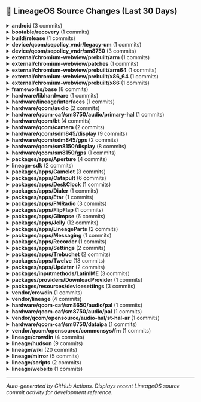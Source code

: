 ## 📜 LineageOS Source Changes (Last 30 Days)

<details>
<summary><b>android</b> (3 commits)</summary>

- [e3c809a](https://github.com/LineageOS/android/commit/e3c809a) manifest: Remove sdm845 HAL guards
  
  Author: Michael Bestas  
  Date: Sun Sep 14 11:34:50 2025 +0300

- [88f4b20](https://github.com/LineageOS/android/commit/88f4b20) manifest: Remove sm8150 HAL guards
  
  Author: Michael Bestas  
  Date: Wed Sep 10 18:17:14 2025 +0300

- [60e32f9](https://github.com/LineageOS/android/commit/60e32f9) manifest: Remove sm7250 HAL guards
  
  Author: Michael Bestas  
  Date: Tue Sep 9 22:53:30 2025 +0300


</details>

<details>
<summary><b>bootable/recovery</b> (1 commits)</summary>

- [16fcc1f](https://github.com/LineageOS/android_bootable_recovery/commit/16fcc1f) recovery: Extend A/B downgrades for older SPL
  
  Author: pjgowtham  
  Date: Sun Sep 21 19:00:30 2025 +0000


</details>

<details>
<summary><b>build/release</b> (1 commits)</summary>

- [b4e8130](https://github.com/LineageOS/android_build_release/commit/b4e8130) Bump Security String to 2025-09-01
  
  Author: Michael Bestas  
  Date: Tue Sep 16 12:37:50 2025 +0000


</details>

<details>
<summary><b>device/qcom/sepolicy_vndr/legacy-um</b> (1 commits)</summary>

- [d7ffab3](https://github.com/LineageOS/android_device_qcom_sepolicy_vndr/commit/d7ffab3) sepolicy_vndr: lito: Label more wakeup nodes
  
  Author: Michael Bestas  
  Date: Wed Oct 1 23:15:14 2025 +0000


</details>

<details>
<summary><b>device/qcom/sepolicy_vndr/sm8750</b> (3 commits)</summary>

- [29adc09](https://github.com/LineageOS/android_device_qcom_sepolicy_vndr/commit/29adc09) sun: Match all read_ahead_kb nodes
  
  Author: dianlujitao  
  Date: Sat Sep 20 15:42:28 2025 +0100

- [3347e79](https://github.com/LineageOS/android_device_qcom_sepolicy_vndr/commit/3347e79) qva: Allow weaver HAL to request wakelock
  
  Author: dianlujitao  
  Date: Sat Sep 20 15:42:23 2025 +0100

- [22134fa](https://github.com/LineageOS/android_device_qcom_sepolicy_vndr/commit/22134fa) Merge tag &#x27;LA.VENDOR.15.4.0.r1-18400-pakala.QSSI16.0&#x27; of https://git.codelinaro.org/clo/la/device/qcom/sepolicy_vndr into HEAD
  
  Author: Bruno Martins  
  Date: Sat Sep 20 15:23:01 2025 +0100


</details>

<details>
<summary><b>external/chromium-webview/prebuilt/arm</b> (1 commits)</summary>

- [35d15d3](https://github.com/LineageOS/android_external_chromium-webview_prebuilt_arm/commit/35d15d3) Update Chromium Webview arm to 140.0.7339.207
  
  Author: Kevin F. Haggerty  
  Date: Sat Sep 27 08:22:39 2025 -0600


</details>

<details>
<summary><b>external/chromium-webview/patches</b> (1 commits)</summary>

- [22fb1dd](https://github.com/LineageOS/android_external_chromium-webview_patches/commit/22fb1dd) Update Chromium Webview to 140.0.7339.207
  
  Author: Kevin F. Haggerty  
  Date: Fri Sep 26 09:55:19 2025 -0600


</details>

<details>
<summary><b>external/chromium-webview/prebuilt/arm64</b> (1 commits)</summary>

- [6760647](https://github.com/LineageOS/android_external_chromium-webview_prebuilt_arm64/commit/6760647) Update Chromium Webview arm64 to 140.0.7339.207
  
  Author: Kevin F. Haggerty  
  Date: Sat Sep 27 08:22:45 2025 -0600


</details>

<details>
<summary><b>external/chromium-webview/prebuilt/x86_64</b> (1 commits)</summary>

- [856f1ce](https://github.com/LineageOS/android_external_chromium-webview_prebuilt_x86_64/commit/856f1ce) Update Chromium Webview x86_64 to 140.0.7339.207
  
  Author: Kevin F. Haggerty  
  Date: Sat Sep 27 08:22:53 2025 -0600


</details>

<details>
<summary><b>external/chromium-webview/prebuilt/x86</b> (1 commits)</summary>

- [c18e219](https://github.com/LineageOS/android_external_chromium-webview_prebuilt_x86/commit/c18e219) Update Chromium Webview x86 to 140.0.7339.207
  
  Author: Kevin F. Haggerty  
  Date: Sat Sep 27 08:22:49 2025 -0600


</details>

<details>
<summary><b>frameworks/base</b> (8 commits)</summary>

- [0641b6bc](https://github.com/LineageOS/android_frameworks_base/commit/0641b6bc) UdfpsHelper: Avoid hardcoding 4095 for maximum panel brightness
  
  Author: pjgowtham  
  Date: Sat Oct 4 09:06:42 2025 +0000

- [785756c9](https://github.com/LineageOS/android_frameworks_base/commit/785756c9) UdfpsHelper: Exclude dim layer from screenshots
  
  Author: pjgowtham  
  Date: Fri Oct 3 02:59:15 2025 +0000

- [b3f41dee](https://github.com/LineageOS/android_frameworks_base/commit/b3f41dee) Revert &quot;Fix biometric prompt appearing above shade&quot;
  
  Author: Austin Delgado  
  Date: Wed Sep 17 11:43:28 2025 +0000

- [fc38726e](https://github.com/LineageOS/android_frameworks_base/commit/fc38726e) Automatic translation import
  
  Author: LineageOS Infra  
  Date: Mon Sep 15 16:54:57 2025 +0000

- [353d8071](https://github.com/LineageOS/android_frameworks_base/commit/353d8071) SystemUI: Hide HEVC screen recording when no HW codec is available
  
  Author: Ido Ben-Hur  
  Date: Sun Sep 14 19:37:06 2025 +0000

- [373d214c](https://github.com/LineageOS/android_frameworks_base/commit/373d214c) Remove CompanionServicesRegister
  
  Author: Evan Chen  
  Date: Sun Sep 14 08:41:08 2025 +0000

- [8dbe445a](https://github.com/LineageOS/android_frameworks_base/commit/8dbe445a) Fix association XML parsing issues
  
  Author: Guojing Yuan  
  Date: Sun Sep 14 08:41:08 2025 +0000

- [da3bdd99](https://github.com/LineageOS/android_frameworks_base/commit/da3bdd99) Fix a bug where turning off Bluetooth before CDM BLE device discovery timeout results in a crash.
  
  Author: Raphael Kim  
  Date: Sun Sep 14 08:41:08 2025 +0000


</details>

<details>
<summary><b>hardware/libhardware</b> (1 commits)</summary>

- [dacf02a](https://github.com/LineageOS/android_hardware_libhardware/commit/dacf02a) Avoid log fatal when converting between pcm_format and audio_format_t.
  
  Author: jiabin  
  Date: Fri Sep 12 11:49:56 2025 +0530


</details>

<details>
<summary><b>hardware/lineage/interfaces</b> (1 commits)</summary>

- [01b0b5b](https://github.com/LineageOS/android_hardware_lineage_interfaces/commit/01b0b5b) sensors: Add a sensors 2.0 -&gt; 1.0 subhal wrapper
  
  Author: bengris32  
  Date: Sat Sep 27 13:25:38 2025 +0000


</details>

<details>
<summary><b>hardware/qcom/audio</b> (2 commits)</summary>

- [1b40af4](https://github.com/LineageOS/android_hardware_qcom_audio/commit/1b40af4) hal: Convert primary HAL to blueprint
  
  Author: Michael Bestas  
  Date: Sun Sep 14 18:16:52 2025 +0300

- [c895c94](https://github.com/LineageOS/android_hardware_qcom_audio/commit/c895c94) soundfx: Convert to blueprint
  
  Author: Michael Bestas  
  Date: Sun Sep 14 15:31:32 2025 +0300


</details>

<details>
<summary><b>hardware/qcom-caf/sm8750/audio/primary-hal</b> (1 commits)</summary>

- [c5ae69f](https://github.com/LineageOS/android_hardware_qcom_audio-ar/commit/c5ae69f) Merge tag &#x27;AUDIO_HANDSET.LA.10.0.r1-06800-pakala.0&#x27; of https://git.codelinaro.org/clo/la/platform/hardware/qcom/audio-ar into HEAD
  
  Author: Bruno Martins  
  Date: Sat Sep 20 15:32:36 2025 +0100


</details>

<details>
<summary><b>hardware/qcom/bt</b> (4 commits)</summary>

- [73ebd37](https://github.com/LineageOS/android_hardware_qcom_bt/commit/73ebd37) bt: Build with -Werror
  
  Author: Michael Bestas  
  Date: Sun Sep 14 20:04:52 2025 +0300

- [4663baf](https://github.com/LineageOS/android_hardware_qcom_bt/commit/4663baf) bt: Remove SSR support
  
  Author: Gabriele M  
  Date: Sun Sep 14 20:04:52 2025 +0300

- [d0dfd8a](https://github.com/LineageOS/android_hardware_qcom_bt/commit/d0dfd8a) bt: Remove unused headers
  
  Author: Michael Bestas  
  Date: Sun Sep 14 19:41:09 2025 +0300

- [3668362](https://github.com/LineageOS/android_hardware_qcom_bt/commit/3668362) bt: Convert libbt-vendor to blueprint
  
  Author: Michael Bestas  
  Date: Sun Sep 14 19:22:44 2025 +0300


</details>

<details>
<summary><b>hardware/qcom/camera</b> (2 commits)</summary>

- [bdff615](https://github.com/LineageOS/android_hardware_qcom_camera/commit/bdff615) camera: Remove unused libmmlib2d_interface
  
  Author: Michael Bestas  
  Date: Sun Sep 14 20:49:12 2025 +0300

- [a7ae4d9](https://github.com/LineageOS/android_hardware_qcom_camera/commit/a7ae4d9) camera: Remove unused files
  
  Author: Michael Bestas  
  Date: Sun Sep 14 20:39:25 2025 +0300


</details>

<details>
<summary><b>hardware/qcom/sdm845/display</b> (9 commits)</summary>

- [0d74c81](https://github.com/LineageOS/android_hardware_qcom_sdm845_display/commit/0d74c81) display: histogram: Add missing epoll_event.h include
  
  Author: razorloves  
  Date: Sun Sep 14 12:52:03 2025 +0300

- [a1cb4c2](https://github.com/LineageOS/android_hardware_qcom_sdm845_display/commit/a1cb4c2) Convert remaining Android.mk to blueprint
  
  Author: Michael Bestas  
  Date: Sun Sep 14 12:52:03 2025 +0300

- [8e56e0e](https://github.com/LineageOS/android_hardware_qcom_sdm845_display/commit/8e56e0e) sdm: Convert hwcomposer.qcom to soong
  
  Author: Michael Bestas  
  Date: Fri Sep 12 11:20:07 2025 +0300

- [fc078b2](https://github.com/LineageOS/android_hardware_qcom_sdm845_display/commit/fc078b2) sdm: Remove display_config_version conditionals
  
  Author: Michael Bestas  
  Date: Fri Sep 12 11:15:49 2025 +0300

- [ede92e3](https://github.com/LineageOS/android_hardware_qcom_sdm845_display/commit/ede92e3) sdm: Remove use_hwc2 conditional
  
  Author: Michael Bestas  
  Date: Fri Sep 12 11:06:16 2025 +0300

- [a04d353](https://github.com/LineageOS/android_hardware_qcom_sdm845_display/commit/a04d353) Convert libhistogram/libsdmcore to blueprint
  
  Author: LuK1337  
  Date: Fri Sep 12 11:06:01 2025 +0300

- [ce359a6](https://github.com/LineageOS/android_hardware_qcom_sdm845_display/commit/ce359a6) Convert gpu_tonemapper to blueprint
  
  Author: EndCredits  
  Date: Fri Sep 12 11:06:01 2025 +0300

- [9f8daaf](https://github.com/LineageOS/android_hardware_qcom_sdm845_display/commit/9f8daaf) gralloc: Make MASTER_SIDE_CP as default Making MASTER_SIDE_CP as default
  
  Author: Prabhakar Reddy Krishnappa  
  Date: Fri Sep 12 11:06:01 2025 +0300

- [fcef4ae](https://github.com/LineageOS/android_hardware_qcom_sdm845_display/commit/fcef4ae) Remove unused libcopybit sources
  
  Author: Michael Bestas  
  Date: Fri Sep 12 10:57:31 2025 +0300


</details>

<details>
<summary><b>hardware/qcom/sdm845/gps</b> (2 commits)</summary>

- [71438e3](https://github.com/LineageOS/android_hardware_qcom_sdm845_gps/commit/71438e3) Add hardware/qcom/sdm845/gps soong namespace
  
  Author: ChengYou Ho  
  Date: Fri Sep 12 12:40:57 2025 +0300

- [33255a1](https://github.com/LineageOS/android_hardware_qcom_sdm845_gps/commit/33255a1) Remove obsolete os_pickup.{bp,mk}
  
  Author: Michael Bestas  
  Date: Fri Sep 12 10:55:57 2025 +0300


</details>

<details>
<summary><b>hardware/qcom/sm8150/display</b> (8 commits)</summary>

- [c13de98](https://github.com/LineageOS/android_hardware_qcom_sm8150_display/commit/c13de98) Convert remaining Android.mk to blueprint
  
  Author: Michael Bestas  
  Date: Wed Sep 10 19:31:29 2025 +0300

- [ad7078c](https://github.com/LineageOS/android_hardware_qcom_sm8150_display/commit/ad7078c) sdm: Convert hwcomposer.qcom to soong
  
  Author: Michael Bestas  
  Date: Wed Sep 10 18:15:28 2025 +0300

- [2a9e0e9](https://github.com/LineageOS/android_hardware_qcom_sm8150_display/commit/2a9e0e9) Revert &quot;sdm/hwc: add display indices property for client id init&quot;
  
  Author: Michael Bestas  
  Date: Wed Sep 10 18:15:28 2025 +0300

- [49c36ba](https://github.com/LineageOS/android_hardware_qcom_sm8150_display/commit/49c36ba) sdm: Remove use_hwc2 conditional
  
  Author: Michael Bestas  
  Date: Wed Sep 10 18:15:28 2025 +0300

- [99e4d3f](https://github.com/LineageOS/android_hardware_qcom_sm8150_display/commit/99e4d3f) Convert libhistogram/libsdmcore to blueprint
  
  Author: LuK1337  
  Date: Wed Sep 10 18:15:28 2025 +0300

- [0278765](https://github.com/LineageOS/android_hardware_qcom_sm8150_display/commit/0278765) display: Squashed revert of hypervisor changes
  
  Author: Michael Bestas  
  Date: Wed Sep 10 18:15:28 2025 +0300

- [cd069e1](https://github.com/LineageOS/android_hardware_qcom_sm8150_display/commit/cd069e1) Convert gpu_tonemapper to blueprint
  
  Author: EndCredits  
  Date: Wed Sep 10 18:15:28 2025 +0300

- [cf6f59d](https://github.com/LineageOS/android_hardware_qcom_sm8150_display/commit/cf6f59d) Remove unused libcopybit sources
  
  Author: Michael Bestas  
  Date: Wed Sep 10 17:10:59 2025 +0300


</details>

<details>
<summary><b>hardware/qcom/sm8150/gps</b> (1 commits)</summary>

- [c102eca](https://github.com/LineageOS/android_hardware_qcom_sm8150_gps/commit/c102eca) Remove obsolete os_pickup.{bp,mk}
  
  Author: Michael Bestas  
  Date: Wed Sep 10 16:23:52 2025 +0300


</details>

<details>
<summary><b>packages/apps/Aperture</b> (4 commits)</summary>

- [1b0c843](https://github.com/LineageOS/android_packages_apps_Aperture/commit/1b0c843) Aperture: No more jail escape
  
  Author: Luca Stefani  
  Date: Tue Sep 16 10:01:45 2025 +0000

- [340b187](https://github.com/LineageOS/android_packages_apps_Aperture/commit/340b187) Aperture: Update CameraX
  
  Author: Sebastiano Barezzi  
  Date: Tue Sep 16 10:01:45 2025 +0000

- [503b71d](https://github.com/LineageOS/android_packages_apps_Aperture/commit/503b71d) Aperture: Update CameraX to 1.5.0
  
  Author: Luca Stefani  
  Date: Tue Sep 16 10:01:45 2025 +0000

- [b594427](https://github.com/LineageOS/android_packages_apps_Aperture/commit/b594427) Automatic translation import
  
  Author: LineageOS Infra  
  Date: Mon Sep 15 16:55:01 2025 +0000


</details>

<details>
<summary><b>lineage-sdk</b> (2 commits)</summary>

- [a0ab6a8](https://github.com/LineageOS/android_lineage-sdk/commit/a0ab6a8) Automatic translation import
  
  Author: LineageOS Infra  
  Date: Wed Oct 1 23:32:42 2025 +0000

- [e622339](https://github.com/LineageOS/android_lineage-sdk/commit/e622339) Automatic translation import
  
  Author: LineageOS Infra  
  Date: Mon Sep 15 16:55:01 2025 +0000


</details>

<details>
<summary><b>packages/apps/Camelot</b> (3 commits)</summary>

- [b6cff9a](https://github.com/LineageOS/android_packages_apps_Camelot/commit/b6cff9a) Camelot: Update generatebp to v1.28
  
  Author: Sebastiano Barezzi  
  Date: Wed Sep 24 19:36:25 2025 +0200

- [bcfa1a7](https://github.com/LineageOS/android_packages_apps_Camelot/commit/bcfa1a7) Camelot: Update Gradle wrapper and AGP
  
  Author: Sebastiano Barezzi  
  Date: Wed Sep 24 19:33:55 2025 +0200

- [34fd95b](https://github.com/LineageOS/android_packages_apps_Camelot/commit/34fd95b) Automatic translation import
  
  Author: LineageOS Infra  
  Date: Mon Sep 15 16:55:02 2025 +0000


</details>

<details>
<summary><b>packages/apps/Catapult</b> (6 commits)</summary>

- [cde6f68](https://github.com/LineageOS/android_packages_apps_Catapult/commit/cde6f68) Catapult: Update generatebp to v1.28
  
  Author: Sebastiano Barezzi  
  Date: Wed Sep 24 19:46:06 2025 +0200

- [ca5d356](https://github.com/LineageOS/android_packages_apps_Catapult/commit/ca5d356) Catapult: Update AGP
  
  Author: Sebastiano Barezzi  
  Date: Wed Sep 24 19:44:54 2025 +0200

- [1986457](https://github.com/LineageOS/android_packages_apps_Catapult/commit/1986457) Catapult: Sync up Gradle setup with Twelve &amp; co.
  
  Author: Sebastiano Barezzi  
  Date: Sun Sep 21 18:43:09 2025 +0200

- [38dc5a4](https://github.com/LineageOS/android_packages_apps_Catapult/commit/38dc5a4) Catapult: Update Gradle wrapper and AGP
  
  Author: Sebastiano Barezzi  
  Date: Sun Sep 21 18:17:02 2025 +0200

- [1190f61](https://github.com/LineageOS/android_packages_apps_Catapult/commit/1190f61) Catapult: Update card move overlay drawable dimens
  
  Author: Timi  
  Date: Sun Sep 21 11:45:15 2025 +0300

- [8f00af7](https://github.com/LineageOS/android_packages_apps_Catapult/commit/8f00af7) Automatic translation import
  
  Author: LineageOS Infra  
  Date: Mon Sep 15 16:55:02 2025 +0000


</details>

<details>
<summary><b>packages/apps/DeskClock</b> (1 commits)</summary>

- [cd9326b](https://github.com/LineageOS/android_packages_apps_DeskClock/commit/cd9326b) Automatic translation import
  
  Author: LineageOS Infra  
  Date: Mon Sep 15 16:55:02 2025 +0000


</details>

<details>
<summary><b>packages/apps/Dialer</b> (1 commits)</summary>

- [0f46e4b](https://github.com/LineageOS/android_packages_apps_Dialer/commit/0f46e4b) Automatic translation import
  
  Author: LineageOS Infra  
  Date: Mon Sep 15 16:55:03 2025 +0000


</details>

<details>
<summary><b>packages/apps/Etar</b> (1 commits)</summary>

- [26ac561](https://github.com/LineageOS/android_packages_apps_Etar/commit/26ac561) Automatic translation import
  
  Author: LineageOS Infra  
  Date: Mon Sep 15 16:55:04 2025 +0000


</details>

<details>
<summary><b>packages/apps/FMRadio</b> (3 commits)</summary>

- [7e89b01](https://github.com/LineageOS/android_packages_apps_FMRadio/commit/7e89b01) FmService: Set RECEIVER_NOT_EXPORTED
  
  Author: Cyber Knight  
  Date: Fri Sep 26 18:30:01 2025 +0000

- [4372899](https://github.com/LineageOS/android_packages_apps_FMRadio/commit/4372899) FMRadio: Start ForegroundService with a type
  
  Author: Cyber Knight  
  Date: Wed Sep 24 20:26:24 2025 +0000

- [5160538](https://github.com/LineageOS/android_packages_apps_FMRadio/commit/5160538) Automatic translation import
  
  Author: LineageOS Infra  
  Date: Mon Sep 15 16:55:04 2025 +0000


</details>

<details>
<summary><b>packages/apps/FlipFlap</b> (1 commits)</summary>

- [dd49d55](https://github.com/LineageOS/android_packages_apps_FlipFlap/commit/dd49d55) Automatic translation import
  
  Author: LineageOS Infra  
  Date: Mon Sep 15 16:55:05 2025 +0000


</details>

<details>
<summary><b>packages/apps/Glimpse</b> (6 commits)</summary>

- [bf55f6a](https://github.com/LineageOS/android_packages_apps_Glimpse/commit/bf55f6a) Automatic translation import
  
  Author: LineageOS Infra  
  Date: Wed Oct 1 23:32:43 2025 +0000

- [6fcd70c](https://github.com/LineageOS/android_packages_apps_Glimpse/commit/6fcd70c) Glimpse: Add file size to media info
  
  Author: Luca Stefani  
  Date: Tue Sep 30 20:44:31 2025 +0200

- [fa8b084](https://github.com/LineageOS/android_packages_apps_Glimpse/commit/fa8b084) Automatic translation import
  
  Author: LineageOS Infra  
  Date: Wed Sep 24 20:06:43 2025 +0000

- [b810f35](https://github.com/LineageOS/android_packages_apps_Glimpse/commit/b810f35) Glimpse: Update generatebp to v1.28
  
  Author: Sebastiano Barezzi  
  Date: Wed Sep 24 18:40:48 2025 +0200

- [a09a223](https://github.com/LineageOS/android_packages_apps_Glimpse/commit/a09a223) Glimpse: Update Gradle wrapper and AGP
  
  Author: Sebastiano Barezzi  
  Date: Sun Sep 21 11:17:05 2025 +0200

- [e774392](https://github.com/LineageOS/android_packages_apps_Glimpse/commit/e774392) Automatic translation import
  
  Author: LineageOS Infra  
  Date: Mon Sep 15 16:55:05 2025 +0000


</details>

<details>
<summary><b>packages/apps/Jelly</b> (12 commits)</summary>

- [2d8559b](https://github.com/LineageOS/android_packages_apps_Jelly/commit/2d8559b) Jelly: Load scripts once
  
  Author: Luca Stefani  
  Date: Fri Sep 26 14:00:41 2025 -0700

- [67d7b58](https://github.com/LineageOS/android_packages_apps_Jelly/commit/67d7b58) Jelly: Implement Web Share API
  
  Author: SaeedDev94  
  Date: Fri Sep 26 13:58:10 2025 -0700

- [fe57ec1](https://github.com/LineageOS/android_packages_apps_Jelly/commit/fe57ec1) Jelly: Update generatebp to v1.28
  
  Author: Sebastiano Barezzi  
  Date: Thu Sep 25 01:45:01 2025 +0200

- [16c2153](https://github.com/LineageOS/android_packages_apps_Jelly/commit/16c2153) Jelly: Update AGP
  
  Author: Sebastiano Barezzi  
  Date: Thu Sep 25 01:45:01 2025 +0200

- [2a0c520](https://github.com/LineageOS/android_packages_apps_Jelly/commit/2a0c520) Automatic translation import
  
  Author: LineageOS Infra  
  Date: Wed Sep 24 20:06:44 2025 +0000

- [504ab40](https://github.com/LineageOS/android_packages_apps_Jelly/commit/504ab40) Jelly: Bump Kotlin to 1.9.23
  
  Author: Sebastiano Barezzi  
  Date: Mon Sep 22 17:35:46 2025 +0200

- [eca8410](https://github.com/LineageOS/android_packages_apps_Jelly/commit/eca8410) Jelly: Update gradle-generatebp to 1.26
  
  Author: Luca Stefani  
  Date: Mon Sep 22 17:33:02 2025 +0200

- [1f01f61](https://github.com/LineageOS/android_packages_apps_Jelly/commit/1f01f61) Jelly: Update Gradle wrapper and AGP
  
  Author: Sebastiano Barezzi  
  Date: Mon Sep 22 17:30:07 2025 +0200

- [3bb9fdb](https://github.com/LineageOS/android_packages_apps_Jelly/commit/3bb9fdb) Jelly: Sync up Gradle setup with Twelve &amp; co.
  
  Author: Sebastiano Barezzi  
  Date: Mon Sep 22 17:19:05 2025 +0200

- [d7059db](https://github.com/LineageOS/android_packages_apps_Jelly/commit/d7059db) Jelly: Move KAPT block to the right place
  
  Author: Sebastiano Barezzi  
  Date: Mon Sep 22 17:19:05 2025 +0200

- [0a8e529](https://github.com/LineageOS/android_packages_apps_Jelly/commit/0a8e529) Jelly: Specify KAPT version and add all plugins to classpath
  
  Author: Sebastiano Barezzi  
  Date: Mon Sep 22 17:13:18 2025 +0200

- [6de7c84](https://github.com/LineageOS/android_packages_apps_Jelly/commit/6de7c84) Automatic translation import
  
  Author: LineageOS Infra  
  Date: Mon Sep 15 16:55:05 2025 +0000


</details>

<details>
<summary><b>packages/apps/LineageParts</b> (2 commits)</summary>

- [3621247](https://github.com/LineageOS/android_packages_apps_LineageParts/commit/3621247) Automatic translation import
  
  Author: LineageOS Infra  
  Date: Wed Oct 1 23:32:44 2025 +0000

- [84552e0](https://github.com/LineageOS/android_packages_apps_LineageParts/commit/84552e0) Automatic translation import
  
  Author: LineageOS Infra  
  Date: Mon Sep 15 16:55:06 2025 +0000


</details>

<details>
<summary><b>packages/apps/Messaging</b> (1 commits)</summary>

- [d65b136](https://github.com/LineageOS/android_packages_apps_Messaging/commit/d65b136) Automatic translation import
  
  Author: LineageOS Infra  
  Date: Mon Sep 15 16:55:06 2025 +0000


</details>

<details>
<summary><b>packages/apps/Recorder</b> (1 commits)</summary>

- [1f9060b](https://github.com/LineageOS/android_packages_apps_Recorder/commit/1f9060b) Automatic translation import
  
  Author: LineageOS Infra  
  Date: Mon Sep 15 16:55:06 2025 +0000


</details>

<details>
<summary><b>packages/apps/Settings</b> (2 commits)</summary>

- [02302c34](https://github.com/LineageOS/android_packages_apps_Settings/commit/02302c34) Automatic translation import
  
  Author: LineageOS Infra  
  Date: Wed Oct 1 23:32:45 2025 +0000

- [e54e5070](https://github.com/LineageOS/android_packages_apps_Settings/commit/e54e5070) Automatic translation import
  
  Author: LineageOS Infra  
  Date: Mon Sep 15 16:55:07 2025 +0000


</details>

<details>
<summary><b>packages/apps/Trebuchet</b> (2 commits)</summary>

- [3c1310f](https://github.com/LineageOS/android_packages_apps_Trebuchet/commit/3c1310f) Automatic translation import
  
  Author: LineageOS Infra  
  Date: Wed Oct 1 23:32:46 2025 +0000

- [7220bfa](https://github.com/LineageOS/android_packages_apps_Trebuchet/commit/7220bfa) Automatic translation import
  
  Author: LineageOS Infra  
  Date: Mon Sep 15 16:55:08 2025 +0000


</details>

<details>
<summary><b>packages/apps/Twelve</b> (18 commits)</summary>

- [5463caa](https://github.com/LineageOS/android_packages_apps_Twelve/commit/5463caa) Automatic translation import
  
  Author: LineageOS Infra  
  Date: Wed Oct 1 23:32:46 2025 +0000

- [17169d4](https://github.com/LineageOS/android_packages_apps_Twelve/commit/17169d4) Automatic translation import
  
  Author: LineageOS Infra  
  Date: Wed Sep 24 20:06:50 2025 +0000

- [adc7d1b](https://github.com/LineageOS/android_packages_apps_Twelve/commit/adc7d1b) Twelve: Update generatebp to v1.28
  
  Author: Sebastiano Barezzi  
  Date: Wed Sep 24 18:55:46 2025 +0200

- [48e5a66](https://github.com/LineageOS/android_packages_apps_Twelve/commit/48e5a66) Twelve: `kapt` -&gt; `kotlin-kapt`
  
  Author: Sebastiano Barezzi  
  Date: Wed Sep 24 18:55:46 2025 +0200

- [2829464](https://github.com/LineageOS/android_packages_apps_Twelve/commit/2829464) Twelve: Update Gradle wrapper and AGP
  
  Author: Sebastiano Barezzi  
  Date: Wed Sep 24 16:44:48 2025 +0200

- [7d3ecde](https://github.com/LineageOS/android_packages_apps_Twelve/commit/7d3ecde) Twelve: Fix spacing around play buttons
  
  Author: Inhishonor  
  Date: Sat Sep 20 19:56:01 2025 +0200

- [3f0ff3d](https://github.com/LineageOS/android_packages_apps_Twelve/commit/3f0ff3d) Twelve: ListItem: Declare a new corner radius attribute
  
  Author: Sebastiano Barezzi  
  Date: Sat Sep 20 19:56:01 2025 +0200

- [08bb7f0](https://github.com/LineageOS/android_packages_apps_Twelve/commit/08bb7f0) Twelve: ListItem: Fix an API issue on older SDK versions
  
  Author: Sebastiano Barezzi  
  Date: Sat Sep 20 19:56:01 2025 +0200

- [77af37e](https://github.com/LineageOS/android_packages_apps_Twelve/commit/77af37e) Twelve: ListItem: `Context.getColorStateList` uses the current theme
  
  Author: Sebastiano Barezzi  
  Date: Sat Sep 20 19:56:01 2025 +0200

- [aca4e68](https://github.com/LineageOS/android_packages_apps_Twelve/commit/aca4e68) Twelve: Resize the window when using IME
  
  Author: Sebastiano Barezzi  
  Date: Sat Sep 20 19:56:00 2025 +0200

- [14c855f](https://github.com/LineageOS/android_packages_apps_Twelve/commit/14c855f) Twelve: Fix FAB text/icon tints
  
  Author: Luca Stefani  
  Date: Sat Sep 20 19:56:00 2025 +0200

- [bb6d425](https://github.com/LineageOS/android_packages_apps_Twelve/commit/bb6d425) Twelve: Specify KAPT version and add all plugins to classpath
  
  Author: Sebastiano Barezzi  
  Date: Sat Sep 20 19:56:00 2025 +0200

- [3026c4d](https://github.com/LineageOS/android_packages_apps_Twelve/commit/3026c4d) Twelve: Play random songs button
  
  Author: Inhishonor  
  Date: Thu Sep 18 20:24:36 2025 +0200

- [8b55929](https://github.com/LineageOS/android_packages_apps_Twelve/commit/8b55929) Twelve: Result: Add `onSuccess`/`onError` methods
  
  Author: Sebastiano Barezzi  
  Date: Thu Sep 18 20:24:36 2025 +0200

- [5131a69](https://github.com/LineageOS/android_packages_apps_Twelve/commit/5131a69) Twelve: MediaDataStore: Add audios method
  
  Author: Sebastiano Barezzi  
  Date: Thu Sep 18 20:24:36 2025 +0200

- [851f87d](https://github.com/LineageOS/android_packages_apps_Twelve/commit/851f87d) Twelve: Merge all home page VMs into a single one
  
  Author: Sebastiano Barezzi  
  Date: Thu Sep 18 20:23:41 2025 +0200

- [c167d52](https://github.com/LineageOS/android_packages_apps_Twelve/commit/c167d52) Twelve: Get new random content every time app opens
  
  Author: Inhishonor  
  Date: Thu Sep 18 20:23:41 2025 +0200

- [e765cd7](https://github.com/LineageOS/android_packages_apps_Twelve/commit/e765cd7) Automatic translation import
  
  Author: LineageOS Infra  
  Date: Mon Sep 15 16:55:08 2025 +0000


</details>

<details>
<summary><b>packages/apps/Updater</b> (2 commits)</summary>

- [312b283](https://github.com/LineageOS/android_packages_apps_Updater/commit/312b283) Automatic translation import
  
  Author: LineageOS Infra  
  Date: Wed Oct 1 23:32:47 2025 +0000

- [be62451](https://github.com/LineageOS/android_packages_apps_Updater/commit/be62451) Automatic translation import
  
  Author: LineageOS Infra  
  Date: Mon Sep 15 16:55:09 2025 +0000


</details>

<details>
<summary><b>packages/inputmethods/LatinIME</b> (3 commits)</summary>

- [da5086c](https://github.com/LineageOS/android_packages_inputmethods_LatinIME/commit/da5086c) Update Turkish Keyboard Layout XML Files
  
  Author: sulincix  
  Date: Sat Sep 27 19:56:11 2025 +0000

- [b1b807e](https://github.com/LineageOS/android_packages_inputmethods_LatinIME/commit/b1b807e) Add Turkish F layout
  
  Author: Berkay Yıldırım  
  Date: Fri Sep 12 13:53:48 2025 +0300

- [d565b60](https://github.com/LineageOS/android_packages_inputmethods_LatinIME/commit/d565b60) Add Turkish specific layout set
  
  Author: Berkay Yıldırım  
  Date: Thu Sep 11 07:13:45 2025 +0000


</details>

<details>
<summary><b>packages/providers/DownloadProvider</b> (1 commits)</summary>

- [14a2956](https://github.com/LineageOS/android_packages_providers_DownloadProvider/commit/14a2956) Automatic translation import
  
  Author: LineageOS Infra  
  Date: Mon Sep 15 16:55:09 2025 +0000


</details>

<details>
<summary><b>packages/resources/devicesettings</b> (3 commits)</summary>

- [885204a](https://github.com/LineageOS/android_packages_resources_devicesettings/commit/885204a) Automatic translation import
  
  Author: LineageOS Infra  
  Date: Wed Oct 1 23:32:48 2025 +0000

- [61a0716](https://github.com/LineageOS/android_packages_resources_devicesettings/commit/61a0716) Automatic translation import
  
  Author: LineageOS Infra  
  Date: Mon Sep 15 16:55:09 2025 +0000

- [cd8846d](https://github.com/LineageOS/android_packages_resources_devicesettings/commit/cd8846d) devicesettings: Add strings for StylusKeyHandler
  
  Author: AnierinB  
  Date: Sat Sep 13 06:08:50 2025 +0000


</details>

<details>
<summary><b>vendor/crowdin</b> (1 commits)</summary>

- [c6cea5e](https://github.com/LineageOS/android_vendor_crowdin/commit/c6cea5e) Automatic translation import
  
  Author: LineageOS Infra  
  Date: Mon Sep 15 16:55:17 2025 +0000


</details>

<details>
<summary><b>vendor/lineage</b> (4 commits)</summary>

- [d89d58b](https://github.com/LineageOS/android_vendor_lineage/commit/d89d58b) vars: Update sun tags
  
  Author: Bruno Martins  
  Date: Sat Sep 20 15:26:27 2025 +0100

- [a5111a0](https://github.com/LineageOS/android_vendor_lineage/commit/a5111a0) vars: Point bluejay to archive.org
  
  Author: Michael Bestas  
  Date: Thu Sep 11 13:23:28 2025 +0300

- [d5fdacb](https://github.com/LineageOS/android_vendor_lineage/commit/d5fdacb) vars: Point sunfish to archive.org
  
  Author: Michael Bestas  
  Date: Thu Sep 11 10:13:21 2025 +0000

- [b23dc5b](https://github.com/LineageOS/android_vendor_lineage/commit/b23dc5b) merge_dtbs: Use DeviceTreeInfo&#x27;s hash in get_name()
  
  Author: inferno0230  
  Date: Tue Sep 9 10:03:38 2025 +0200


</details>

<details>
<summary><b>hardware/qcom-caf/sm8650/audio/pal</b> (1 commits)</summary>

- [d19ff12](https://github.com/LineageOS/android_vendor_qcom_opensource_arpal-lx/commit/d19ff12) Revert &quot;pal: fix redefinition of epoll_event&quot;
  
  Author: Arian  
  Date: Thu Sep 18 14:11:25 2025 +0000


</details>

<details>
<summary><b>hardware/qcom-caf/sm8750/audio/pal</b> (1 commits)</summary>

- [6ead194](https://github.com/LineageOS/android_vendor_qcom_opensource_arpal-lx/commit/6ead194) Merge tag &#x27;AUDIO_HANDSET.LA.10.0.r1-06800-pakala.0&#x27; of https://git.codelinaro.org/clo/la/platform/vendor/qcom/opensource/arpal-lx into HEAD
  
  Author: Bruno Martins  
  Date: Sat Sep 20 15:31:29 2025 +0100


</details>

<details>
<summary><b>vendor/qcom/opensource/audio-hal/st-hal-ar</b> (1 commits)</summary>

- [368e7bd](https://github.com/LineageOS/android_vendor_qcom_opensource_audio-hal_st-hal-ar/commit/368e7bd) Merge tag &#x27;AUDIO_HANDSET.LA.10.0.r1-06800-pakala.0&#x27; of https://git.codelinaro.org/clo/la/platform/vendor/qcom-opensource/audio-hal/st-hal-ar into HEAD
  
  Author: Bruno Martins  
  Date: Sat Sep 20 15:35:20 2025 +0100


</details>

<details>
<summary><b>hardware/qcom-caf/sm8750/dataipa</b> (1 commits)</summary>

- [9924e25](https://github.com/LineageOS/android_vendor_qcom_opensource_dataipa/commit/9924e25) Merge tag &#x27;LA.VENDOR.15.4.0.r1-18400-pakala.QSSI16.0&#x27; of https://git.codelinaro.org/clo/la/platform/vendor/opensource/dataipa into HEAD
  
  Author: Bruno Martins  
  Date: Sat Sep 20 15:28:38 2025 +0100


</details>

<details>
<summary><b>vendor/qcom/opensource/commonsys/fm</b> (1 commits)</summary>

- [0a042da](https://github.com/LineageOS/android_vendor_qcom_opensource_fm-commonsys/commit/0a042da) Automatic translation import
  
  Author: LineageOS Infra  
  Date: Mon Sep 15 16:55:10 2025 +0000


</details>

<details>
<summary><b>lineage/crowdin</b> (4 commits)</summary>

- [3fd82ce](https://github.com/LineageOS/cm_crowdin/commit/3fd82ce) config: lineage-23.0: Add Etar lineage strings
  
  Author: Michael Bestas  
  Date: Tue Sep 23 23:28:35 2025 +0300

- [a1a8b68](https://github.com/LineageOS/cm_crowdin/commit/a1a8b68) config: lineage-23.0: Move Etar translations to vendor/crowdin
  
  Author: Michael Bestas  
  Date: Tue Sep 23 22:13:50 2025 +0300

- [1ab912a](https://github.com/LineageOS/cm_crowdin/commit/1ab912a) config: Initial lineage-23.0 changes
  
  Author: Michael Bestas  
  Date: Tue Sep 23 22:13:50 2025 +0300

- [d676fb0](https://github.com/LineageOS/cm_crowdin/commit/d676fb0) config: Remove 19.1/20.0 support
  
  Author: Michael Bestas  
  Date: Mon Sep 15 20:16:55 2025 +0000


</details>

<details>
<summary><b>lineage/hudson</b> (9 commits)</summary>

- [8ba4739](https://github.com/LineageOS/hudson/commit/8ba4739) Regenerate device dependency mappings
  
  Author: LineageOS Infra  
  Date: Mon Sep 29 23:30:47 2025 +0000

- [25b46d6](https://github.com/LineageOS/hudson/commit/25b46d6) Regenerate device dependency mappings
  
  Author: LineageOS Infra  
  Date: Sun Sep 28 23:30:47 2025 +0000

- [c9c398a](https://github.com/LineageOS/hudson/commit/c9c398a) 洱海
  
  Author: LuK1337  
  Date: Sun Sep 28 11:20:01 2025 +0200

- [7455f3c](https://github.com/LineageOS/hudson/commit/7455f3c) aston joins the race
  
  Author: inferno0230  
  Date: Thu Sep 25 11:55:04 2025 +0000

- [8fe97e9](https://github.com/LineageOS/hudson/commit/8fe97e9) benz joins the race
  
  Author: inferno0230  
  Date: Thu Sep 25 11:55:04 2025 +0000

- [70fa364](https://github.com/LineageOS/hudson/commit/70fa364) NB1 = NoBody wAnts
  
  Author: Tuan Anh  
  Date: Wed Sep 24 22:14:59 2025 +0000

- [4e4ffbf](https://github.com/LineageOS/hudson/commit/4e4ffbf) Regenerate device dependency mappings
  
  Author: LuK1337  
  Date: Tue Sep 23 18:17:16 2025 +0200

- [018ba04](https://github.com/LineageOS/hudson/commit/018ba04) Regenerate device dependency mappings
  
  Author: LineageOS Infra  
  Date: Sun Sep 21 23:31:02 2025 +0000

- [6215c27](https://github.com/LineageOS/hudson/commit/6215c27) Regenerate device dependency mappings
  
  Author: LineageOS Infra  
  Date: Tue Sep 16 17:00:41 2025 +0000


</details>

<details>
<summary><b>lineage/wiki</b> (20 commits)</summary>

- [d02f323](https://github.com/LineageOS/lineage_wiki/commit/d02f323) devices: deadpool: Don&#x27;t rely on burn mode
  
  Author: Nolen Johnson  
  Date: Tue Oct 7 00:55:38 2025 -0400

- [49d55cb](https://github.com/LineageOS/lineage_wiki/commit/49d55cb) wiki: Add new martini maintainer
  
  Author: basamaryan  
  Date: Sun Oct 5 15:19:07 2025 -0700

- [f816a22](https://github.com/LineageOS/lineage_wiki/commit/f816a22) wiki: Fix missing space before command in `pages/libvirt-qemu.md`
  
  Author: Benjamin Loison  
  Date: Sat Oct 4 21:55:02 2025 +0000

- [ee4ffa2](https://github.com/LineageOS/lineage_wiki/commit/ee4ffa2) devices: salami: Add init_boot to flash partitions before recovery
  
  Author: Bruno Martins  
  Date: Thu Oct 2 22:40:54 2025 +0100

- [fb02924](https://github.com/LineageOS/lineage_wiki/commit/fb02924) wiki: devices: aston/benz: Add init_boot to flash partitions before recovery
  
  Author: inferno0230  
  Date: Thu Oct 2 15:59:06 2025 +0530

- [9264484](https://github.com/LineageOS/lineage_wiki/commit/9264484) wiki: Add erhai
  
  Author: LuK1337  
  Date: Sun Sep 28 11:20:40 2025 +0200

- [cd0ce91](https://github.com/LineageOS/lineage_wiki/commit/cd0ce91) wiki: Swap aston.png to one that matches other OnePlus devices
  
  Author: LuK1337  
  Date: Fri Sep 26 09:07:04 2025 +0200

- [0c5e787](https://github.com/LineageOS/lineage_wiki/commit/0c5e787) wiki: Add OnePlus 12R (aston)
  
  Author: inferno0230  
  Date: Fri Sep 26 02:40:04 2025 -0400

- [afba45b](https://github.com/LineageOS/lineage_wiki/commit/afba45b) wiki: Add OnePlus Nord CE4 (benz)
  
  Author: inferno0230  
  Date: Thu Sep 25 14:31:35 2025 +0530

- [92b8aaa](https://github.com/LineageOS/lineage_wiki/commit/92b8aaa) wiki: Promote NB1 to 22.2
  
  Author: Tuan Anh  
  Date: Wed Sep 24 13:51:56 2025 -0400

- [df7977d](https://github.com/LineageOS/lineage_wiki/commit/df7977d) wiki: Add instructions to install/upgrade from a non A/B RDAP to A/B RDAP build
  
  Author: Tuan Anh  
  Date: Wed Sep 24 13:51:55 2025 -0400

- [7194643](https://github.com/LineageOS/lineage_wiki/commit/7194643) wiki: Sort waffle&#x27;s peripherals
  
  Author: LuK1337  
  Date: Mon Sep 22 11:16:06 2025 +0200

- [6ba6835](https://github.com/LineageOS/lineage_wiki/commit/6ba6835) wiki: devices: Set device type Phone (slider) for F(x)tec devices
  
  Author: Andrey Sprynga  
  Date: Fri Sep 19 23:31:01 2025 +0700

- [f71dab2](https://github.com/LineageOS/lineage_wiki/commit/f71dab2) wiki: Update the push command for apps
  
  Author: Inhishonor  
  Date: Wed Sep 17 23:49:10 2025 +0000

- [17ad744](https://github.com/LineageOS/lineage_wiki/commit/17ad744) wiki: Update Docker installation guide
  
  Author: Inhishonor  
  Date: Wed Sep 17 23:42:54 2025 +0000

- [573ae0d](https://github.com/LineageOS/lineage_wiki/commit/573ae0d) wiki: fastboot reboot-recovery -&gt; fastboot reboot recovery
  
  Author: LuK1337  
  Date: Mon Sep 15 19:47:25 2025 +0200

- [97e9a68](https://github.com/LineageOS/lineage_wiki/commit/97e9a68) wiki: Add schema validation for `recovery_reboot`
  
  Author: LuK1337  
  Date: Sun Sep 14 09:44:48 2025 +0200

- [2744973](https://github.com/LineageOS/lineage_wiki/commit/2744973) wiki: Unset `recovery_reboot` for m5/odroidc4/radxa0/radxa02
  
  Author: LuK1337  
  Date: Sun Sep 14 09:43:08 2025 +0200

- [ca24d88](https://github.com/LineageOS/lineage_wiki/commit/ca24d88) wiki: Update pioneer maintainers
  
  Author: LuK1337  
  Date: Sat Sep 13 22:17:19 2025 +0200

- [ea3a2cb](https://github.com/LineageOS/lineage_wiki/commit/ea3a2cb) devices: nx: Update fric&#x27;s name
  
  Author: Nolen Johnson  
  Date: Thu Sep 11 21:55:54 2025 -0400


</details>

<details>
<summary><b>lineage/mirror</b> (5 commits)</summary>

- [2860df0](https://github.com/LineageOS/mirror/commit/2860df0) Updated to 28-Sep-2025 22:01 UTC
  
  Author: Tim Schumacher  
  Date: Mon Sep 29 00:01:24 2025 +0200

- [6140202](https://github.com/LineageOS/mirror/commit/6140202) Updated lineage-minimal to 26-Sep-2025 22:02 UTC
  
  Author: Tim Schumacher  
  Date: Sat Sep 27 00:02:04 2025 +0200

- [196583b](https://github.com/LineageOS/mirror/commit/196583b) Updated to 26-Sep-2025 11:59 UTC
  
  Author: Michael Bestas  
  Date: Fri Sep 26 14:59:28 2025 +0300

- [e8d5c3e](https://github.com/LineageOS/mirror/commit/e8d5c3e) Updated to 20-Sep-2025 22:01 UTC
  
  Author: Tim Schumacher  
  Date: Sun Sep 21 01:30:24 2025 +0200

- [c18e2f2](https://github.com/LineageOS/mirror/commit/c18e2f2) Updated to 14-Sep-2025 22:01 UTC
  
  Author: Tim Schumacher  
  Date: Mon Sep 15 00:01:19 2025 +0200


</details>

<details>
<summary><b>lineage/scripts</b> (2 commits)</summary>

- [7b8ba9e](https://github.com/LineageOS/scripts/commit/7b8ba9e) best-caf-kernel: chmod +x
  
  Author: LuK1337  
  Date: Sun Sep 28 21:29:32 2025 +0200

- [5147852](https://github.com/LineageOS/scripts/commit/5147852) build-webview: Update default webview to 140.0.7339.207
  
  Author: Kevin F. Haggerty  
  Date: Fri Sep 26 09:50:33 2025 -0600


</details>

<details>
<summary><b>lineage/website</b> (1 commits)</summary>

- [24be82e](https://github.com/LineageOS/www/commit/24be82e) www: Add discord logo to footer
  
  Author: Inhishonor  
  Date: Tue Sep 23 07:16:06 2025 -0700


</details>

---

_Auto-generated by GitHub Actions. Displays recent LineageOS source commit activity for development reference._
